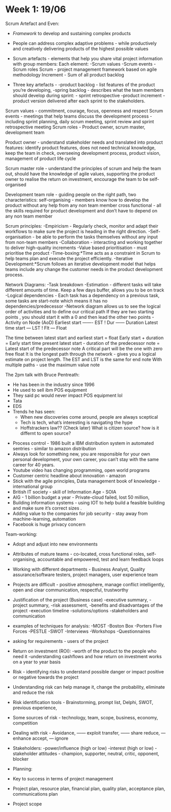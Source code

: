 # Week 1: 19/06
Scrum Artefact and Even:
- *Framework* to develop and sustaining complex products
- People can address complex adaptive problems - while productively and creatively delivering products of the highest possible values
- Scrum artefacts - elements that help you share vital project information with group members:
Each element:
-Scrum values
-Scrum events
-Scrum roles
Scrum - project management framework based on agile methodology
Increment - Sum of all product backlog

- Three key artefacts - 
-product backlog - list features of the product you’re developing, 
-spring backlog - describes what the team members should develop during sprint: - sprint retrospective
-product increment - product version delivered after each sprint to the stakeholders.

Scrum values - commitment, courage, focus, openness and respect
Scrum events - meetings that help teams discuss the development process - including sprint planning, daily scrum meeting, sprint review and sprint retrospective meeting
Scrum roles - Product owner, scrum master, development team 

Product owner - understand stakeholder needs and translated into product features: identify product features, does not need technical knowledge, keep the team in check, overseeing development process, product vision, management of product life cycle

Scrum master role - understand the principles of scrum and help the team out, should have the knowledge of agile values, supporting the product owner to realise the return on investment, encourage the team to be self-organised

Development team role - guiding people on the right path, two characteristics: 
self-organising - members know how to develop the product without any help from any non team member 
cross functional - all the skills required for product development and don’t have to depend on any non team member

Scrum principles: 
-Empiricism - Regularly check, monitor and adapt their workflows to make sure the project is heading in the right direction. 
-Self-organisation - be able to perform the tasks themselves without any input from non-team members
-Collaboration - interacting and working together to deliver high-quality increments
-Value based prioritisation - must prioritise the product 
-Time-boxing:*Time acts as a constraint in Scrum to help teams plan and execute the project efficiently.
-Iterative Development:*Scrum follows an iterative development model that helps teams include any change the customer needs in the product development process.

Network Diagrams:
-Task breakdown
-Estimation - different tasks will take different amounts of time. Keep a few days buffer, allows you to be on track
-Logical dependencies - Each task has a dependency on a previous task, some tasks are start-note which means it has no dependencies/predecessor 
-Network diagram allows us to see the logical order of activities and to define our critical path
If they are two starting points , you should start it with a 0 and then lead the other two points
-Activity on Node (AoD)
Earliest start ——- EST		!	Dur —— Duration
Latest time start — LST		!	Flt — Float

The time between latest start and earliest start = float
Early start + duration = Early start time
present latest start - duration of the predecessor note = Latest start of the predecessor note 
A critical part will be the one with zero free float
It is the longest path through the network - gives you a logical estimate on project length. 
The EST and LST is the same for end note
With multiple paths - use the maximum value note

The 2pm talk with Bruce Pentreath:
* He has been in the industry since 1996
* He used to sell ibm POS equipment
* They said pc would never impact POS equipment lol 
* Tata
* EDS
* Trends he has seen:
	* When new discoveries come around, people are always sceptical 
	* Tech is tech, what’s interesting is navigating the hype 
	* Hoffstrackers law?? (Check later) 
What is citizen source? how is it differnt to open source?
- Process control - 1986 built a IBM distribution system in automated sentries - similar to amazon distribution 
- Always look for something new, you are responsible for your own personal development, your own career, you can’t stay with the same career for 40 years. 
- Youtube video has changing programming, open world programs 
- Customer centric headline about innovation - amazon 
- Stick with the agile principles, Data management book of knowledge - international group 
- British IT society - skill of Information Age - SOIA 
- AIG - 1 billion budget a year - Private-cloud failed, lost 50 million, 
- Building information systems - using IOT to help build a feasible building and make sure it’s correct sizes .
- Adding value to the companies for job security - stay away from machine-learning, automation
- Facebook is huge privacy concern

Team-working: 
- Adopt and adjust into new environments 
- Attributes of mature teams - co-located, cross functional roles, self-organising, accountable and empowered, test and learn feedback loops
- Working with different departments - Business Analyst, Quality assurance/software testers, project managers, user experience team
- Projects are difficult - positive atmosphere, manage conflict intelligently, open and clear communication, respectful, trustworthy
- Justification of the project (Business case) 
-executive summary, 
-project summary, 
-risk assessment, 
-benefits and disadvantages of the project 
-execution timeline
-solutions/options
-stakeholders and communication
- examples of techniques for analysis: 
-MOST
-Boston Box
-Porters Five Forces
-PESTLE
-SWOT
-Interviews
-Workshops
-Questionnaires
- asking for requirements - users of the project

-  Return on investment (ROI):
-worth of the product to the people who need it
-understanding cashflows and how return on investment works on a year to year basis

- Risk - identifying risks to understand possible danger or impact positive or negative towards the project
- Understanding risk can help manage it, change the probability, eliminate and reduce the risk
- Risk identification tools - Brainstorming, prompt list, Delphi, SWOT, previous experience, 
- Some sources of risk - technology, team, scope, business, economy, competition 
- Dealing with risk - 
Avoidance, —— exploit
transfer, —— 	share 
reduce,  — enhance
accept,  — ignore

- Stakeholders:
-power/influence (high or low)
-interest (high or low)
-stakeholder attitudes - champion, supporter, neutral, critic, opponent, blocker

- Planning:
- Key to success in terms of project management
- Project plan, resource plan, financial plan, quality plan, acceptance plan, communications plan
- Project scope 






